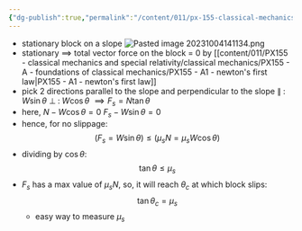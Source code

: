 ```yaml
---
{"dg-publish":true,"permalink":"/content/011/px-155-classical-mechanics-and-special-relativity/classical-mechanics/px-155-a-foundations-of-classical-mechanics/px-155-a6-block-on-a-slope/","noteIcon":"1","created":"2024-10-01T18:27:09.477+01:00","updated":"2024-11-26T19:54:01.520+00:00"}
---
```


- stationary block on a slope
![Pasted image 20231004141134.png](/img/user/pics/Pasted%20image%2020231004141134.png)
- stationary $\implies$ total vector force on the block = 0 by [[content/011/PX155 - classical mechanics and special relativity/classical mechanics/PX155 - A - foundations of classical mechanics/PX155 - A1 - newton's first law\|PX155 - A1 - newton's first law]]
- pick 2 directions parallel to the slope and perpendicular to the slope
		$\parallel \;:\; W \sin{\theta}$
		$\perp \;:\; W \cos{\theta}$
		$\implies F_s = N \tan{\theta}$
- here,
		$N - W \cos{\theta} = 0$
		$F_{s}-W\sin{\theta}=0$
- hence, for no slippage:
$$(F_s=W\sin{\theta})\leq (\mu _sN=\mu _sW\cos{\theta})$$
- dividing by $\cos{\theta}$:
$$\tan{\theta}\leq \mu _s$$
- $F_s$ has a max value of $\mu _s N$, so, it will reach $\theta _c$ at which block slips:
$$\tan{\theta _{c}}=\mu _s$$
	- easy way to measure $\mu _s$